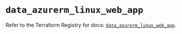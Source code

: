 # `data_azurerm_linux_web_app`

Refer to the Terraform Registry for docs: [`data_azurerm_linux_web_app`](https://registry.terraform.io/providers/hashicorp/azurerm/4.4.0/docs/data-sources/linux_web_app).
